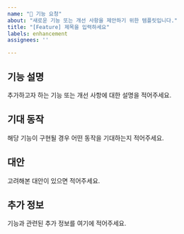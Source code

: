 ```yaml
---
name: "🚀 기능 요청"
about: "새로운 기능 또는 개선 사항을 제안하기 위한 템플릿입니다."
title: "[Feature] 제목을 입력하세요"
labels: enhancement
assignees: ''

---
```


## 기능 설명
추가하고자 하는 기능 또는 개선 사항에 대한 설명을 적어주세요.

## 기대 동작
해당 기능이 구현될 경우 어떤 동작을 기대하는지 적어주세요.

## 대안
고려해본 대안이 있으면 적어주세요.

## 추가 정보
기능과 관련된 추가 정보를 여기에 적어주세요.
